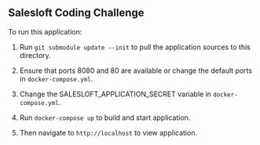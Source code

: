 Salesloft Coding Challenge
----

To run this application:

1) Run `git submodule update --init` to pull the application sources to this directory.

2) Ensure that ports 8080 and 80 are available or change the default ports in `docker-compose.yml`.

3) Change the SALESLOFT_APPLICATION_SECRET variable in `docker-compose.yml`.

4) Run `docker-compose up` to build and start application.

5) Then navigate to `http://localhost` to view application.

